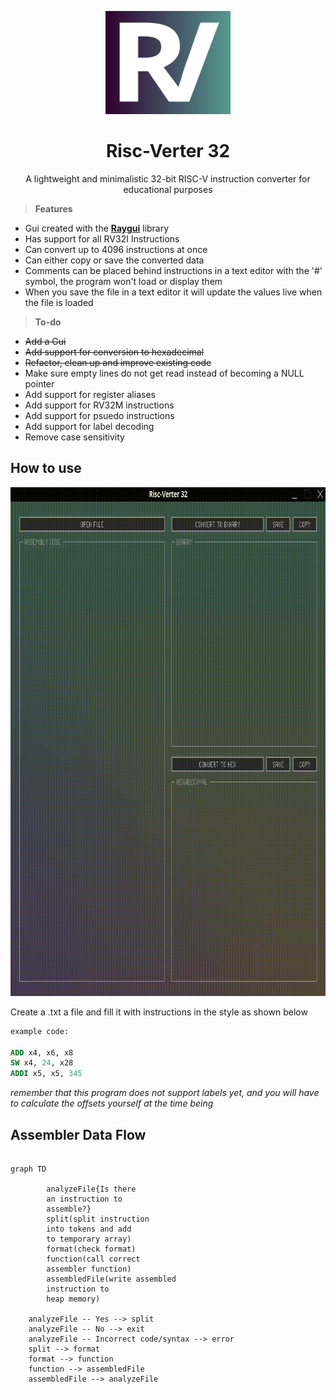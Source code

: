 <p align="center">
    <img src="R-VERTER.png" alt="R-VERTER_LOGO" width="200" height="165">
</p>

<h1 align="center">Risc-Verter 32</h1>

<p align="center">
  A lightweight and minimalistic 32-bit RISC-V instruction converter for educational purposes
</p>


> **Features**
* Gui created with the [**Raygui**](https://github.com/raysan5/raygui/tree/master) library
* Has support for all RV32I Instructions
* Can convert up to 4096 instructions at once
* Can either copy or save the converted data
* Comments can be placed behind instructions  in a text editor with the '#' symbol, the program won't load or display them
* When you save the file in a text editor it will update the values live when the file is loaded

> **To-do**
* ~~Add a Gui~~
* ~~Add support for conversion to hexadecimal~~
* ~~Refactor, clean up and improve existing code~~
* Make sure empty lines do not get read instead of becoming a NULL pointer
* Add support for register aliases 
* Add support for RV32M instructions
* Add support for psuedo instructions
* Add support for label decoding
* Remove case sensitivity



## How to use

<p align="center">
  <img src="Preview.gif" alt="R-VERTER_LOGO" width="779" height="814">
</p>

Create a .txt a file and fill it with instructions in the style as shown below

```MIPS
example code:

ADD x4, x6, x8
SW x4, 24, x28
ADDI x5, x5, 345
```

*remember that this program does not support labels yet, and you will have to calculate the offsets yourself at the time being*

## Assembler Data Flow

```mermaid

graph TD

        analyzeFile{Is there 
        an instruction to 
        assemble?}
        split(split instruction 
        into tokens and add 
        to temporary array)
        format(check format)
        function(call correct 
        assembler function)
        assembledFile(write assembled
        instruction to 
        heap memory)

    analyzeFile -- Yes --> split
    analyzeFile -- No --> exit
    analyzeFile -- Incorrect code/syntax --> error
    split --> format
    format --> function
    function --> assembledFile
    assembledFile --> analyzeFile
```


